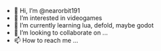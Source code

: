- 👋 Hi, I’m @nearorbit191
- 👀 I’m interested in videogames
- 🌱 I’m currently learning lua, defold, maybe godot
- 💞️ I’m looking to collaborate on ...
- 📫 How to reach me ...

<!---
nearorbit191/nearorbit191 is a ✨ special ✨ repository because its `README.md` (this file) appears on your GitHub profile.
You can click the Preview link to take a look at your changes.
--->
